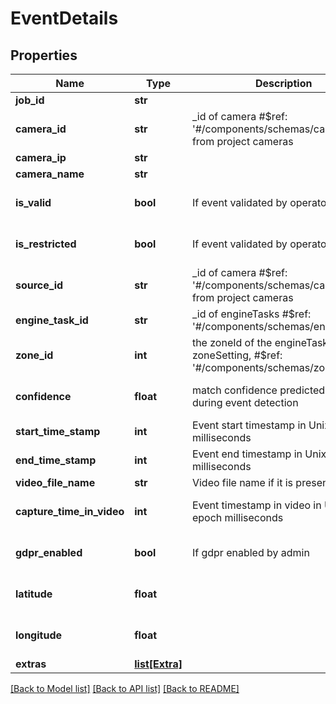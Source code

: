 # EventDetails

## Properties
Name | Type | Description | Notes
------------ | ------------- | ------------- | -------------
**job_id** | **str** |  | [optional] 
**camera_id** | **str** | _id of camera #$ref: &#x27;#/components/schemas/camera&#x27; from project cameras | [optional] 
**camera_ip** | **str** |  | [optional] 
**camera_name** | **str** |  | [optional] 
**is_valid** | **bool** | If event validated by operator/admin | [optional] [default to False]
**is_restricted** | **bool** | If event validated by operator/admin | [optional] [default to True]
**source_id** | **str** | _id of camera #$ref: &#x27;#/components/schemas/camera&#x27; from project cameras | [optional] 
**engine_task_id** | **str** | _id of engineTasks #$ref: &#x27;#/components/schemas/engineTasks&#x27; | [optional] 
**zone_id** | **int** | the zoneId of the engineTask in zoneSetting, #$ref: &#x27;#/components/schemas/zone&#x27; | [optional] [default to 0]
**confidence** | **float** | match confidence predicted by engine during event detection | [optional] [default to 0]
**start_time_stamp** | **int** | Event start timestamp in Unix epoch milliseconds | [optional] 
**end_time_stamp** | **int** | Event end timestamp in Unix epoch milliseconds | [optional] 
**video_file_name** | **str** | Video file name if it is present | [optional] 
**capture_time_in_video** | **int** | Event timestamp in video in Unix epoch milliseconds | [optional] [default to -1]
**gdpr_enabled** | **bool** | If gdpr enabled by admin | [optional] [default to False]
**latitude** | **float** |  | [optional] [default to 0]
**longitude** | **float** |  | [optional] [default to 0]
**extras** | [**list[Extra]**](Extra.md) |  | [optional] 

[[Back to Model list]](../README.md#documentation-for-models) [[Back to API list]](../README.md#documentation-for-api-endpoints) [[Back to README]](../README.md)

